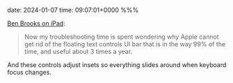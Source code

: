 date: 2024-01-07
time: 09:07:01+0000
%%%

[Ben Brooks on iPad](https://brooksreview.net/2024/01/still-full-time-ipad-only-eight-years-running/):

> Now my troubleshooting time is spent wondering why Apple cannot get rid of the floating text controls UI bar that is in the way 99% of the time, and useful about 3 times a year.

And these controls adjust insets so everything slides around when keyboard focus changes.